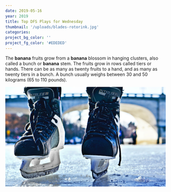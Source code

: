 ```yaml
---
date: 2019-05-16
year: 2019
title: Top DFS Plays for Wednesday
thumbnail: '/uploads/blades-rotorink.jpg'
categories:
project_bg_color: ''
project_fg_color: '#EDEDED'
---
```


The **banana** fruits grow from a **banana** blossom in hanging clusters, also called a bunch or **banana** stem. The fruits grow in rows called tiers or hands. There can be as many as twenty fruits to a hand, and as many as twenty tiers in a bunch. A bunch usually weighs between 30 and 50 kilograms (65 to 110 pounds).

![](/uploads/blades-rotorink.jpg)
